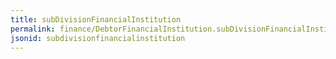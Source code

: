 ```yaml
---
title: subDivisionFinancialInstitution
permalink: finance/DebtorFinancialInstitution.subDivisionFinancialInstitution.html
jsonid: subdivisionfinancialinstitution
---
```

